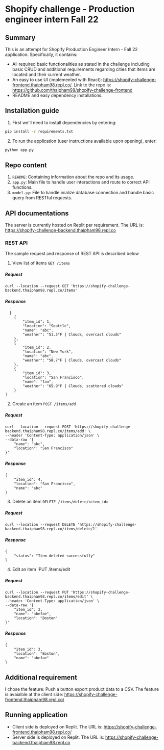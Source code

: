 # Shopify challenge - Production engineer intern Fall 22

## Summary
This is an attempt for Shopify Production Engineer Intern - Fall 22 application. Specifically, it contains: 
- All required basic functionalities as stated in the challenge including basic CRUD and additional requirements regarding cities that items are located and their current weather.
- An easy to use UI (implemented with React): https://shopify-challenge-frontend.thaipham98.repl.co/. Link to the repo is: https://github.com/thaipham98/shopify-challenge-frontend
- README and easy dependency installations.

## Installation guide
1. First we'll need to install dependencies by entering:
```bash
pip install -r requirements.txt
```
2. To run the application (user instructions available upon opening), enter:
```bash
python app.py
```

## Repo content
1. `README`:
Containing information about the repo and its usage.
2. `app.py`: Main file to handle user interactions and route to correct API functions.
3. `model.py`: File to handle inialize database connection and handle basic query from RESTful requests.

## API documentations
The server is currently hosted on Replit per requirement. The URL is: https://shopify-challenge-backend.thaipham98.repl.co
### REST API
The sample request and response of REST API is described below
1. View list of items
`GET /items`

##### Request
```
curl --location --request GET 'https://shopify-challenge-backend.thaipham98.repl.co/items'
```
##### Response
```
  [
    {
        "item_id": 1,
        "location": "Seattle",
        "name": "abc",
        "weather": "51.5°F | Clouds, overcast clouds"
    },
    {
        "item_id": 2,
        "location": "New York",
        "name": "abc",
        "weather": "58.7°F | Clouds, overcast clouds"
    },
    {
        "item_id": 3,
        "location": "San Francisco",
        "name": "fau",
        "weather": "65.9°F | Clouds, scattered clouds"
    }
]
```

2. Create an item
`POST /items/add`
##### Request
```
curl --location --request POST 'https://shopify-challenge-backend.thaipham98.repl.co/items/add' \
--header 'Content-Type: application/json' \
--data-raw '{
    "name": "abc",
    "location": "San Francisco"
}'
```
##### Response
```
{
    "item_id": 4,
    "location": "San Francisco",
    "name": "abc"
}
```
3. Delete an item
`DELETE /items/delete/<item_id>`
##### Request
```
curl --location --request DELETE 'https://shopify-challenge-backend.thaipham98.repl.co/items/delete/1'
```
##### Response
```
{
    "status": "Item deleted successfully"
}
```
4. Edit an item
`PUT /items/edit
##### Request
```
curl --location --request PUT 'https://shopify-challenge-backend.thaipham98.repl.co/items/edit' \
--header 'Content-Type: application/json' \
--data-raw '{
    "item_id": 3,
    "name": "abefae",
    "location": "Boston"
}'
```
##### Response
```
{
    "item_id": 3,
    "location": "Boston",
    "name": "abefae"
}
```

## Additional requirement
I chose the feature: Push a button export product data to a CSV. The feature is avaialble at the client side: https://shopify-challenge-frontend.thaipham98.repl.co/

## Running application
- Client side is deployed on Replit. The URL is: https://shopify-challenge-frontend.thaipham98.repl.co/
- Server side is deployed on Replit. The URL is: https://shopify-challenge-backend.thaipham98.repl.co


